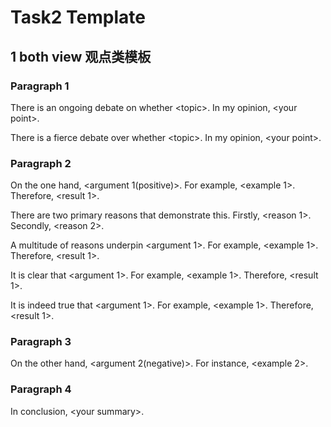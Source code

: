 # Task2 Template

## 1 both view 观点类模板

### Paragraph 1

There is an ongoing debate on whether \<topic>. In my opinion, \<your point>.

There is a fierce debate over whether \<topic>. In my opinion, \<your point>.

### Paragraph 2

On the one hand, \<argument 1(positive)>. For example, \<example 1>. Therefore, \<result 1>.

There are two primary reasons that demonstrate this. Firstly, \<reason 1>. Secondly, \<reason 2>.

A multitude of reasons underpin <argument 1>. For example, \<example 1>. Therefore, \<result 1>.

It is clear that <argument 1>. For example, \<example 1>. Therefore, \<result 1>.

It is indeed true that <argument 1>. For example, \<example 1>. Therefore, \<result 1>.

### Paragraph 3

On the other hand, \<argument 2(negative)>. For instance, \<example 2>.

### Paragraph 4

In conclusion, \<your summary>. 
